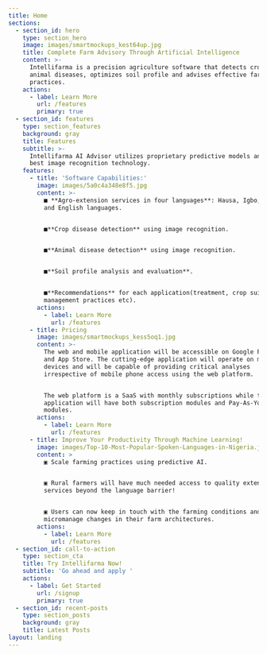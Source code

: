 ```yaml
---
title: Home
sections:
  - section_id: hero
    type: section_hero
    image: images/smartmockups_kest64up.jpg
    title: Complete Farm Advisory Through Artificial Intelligence
    content: >-
      Intellifarma is a precision agriculture software that detects crop and
      animal diseases, optimizes soil profile and advises effective farming
      practices.
    actions:
      - label: Learn More
        url: /features
        primary: true
  - section_id: features
    type: section_features
    background: gray
    title: Features
    subtitle: >-
      Intellifarma AI Advisor utilizes proprietary predictive models and the
      best image recognition technology.
    features:
      - title: 'Software Capabilities:'
        image: images/5a0c4a348e8f5.jpg
        content: >-
          ■ **Agro-extension services in four languages**: Hausa, Igbo, Yoruba,
          and English languages.


          ■**Crop disease detection** using image recognition.


          ■**Animal disease detection** using image recognition. 


          ■**Soil profile analysis and evaluation**.


          ■**Recommendations** for each application(treatment, crop suitability,
          management practices etc).
        actions:
          - label: Learn More
            url: /features
      - title: Pricing
        image: images/smartmockups_kess5oq1.jpg
        content: >-
          The web and mobile application will be accessible on Google Play Store
          and App Store. The cutting-edge application will operate on most
          devices and will be capable of providing critical analyses
          irrespective of mobile phone access using the web platform.


          The web platform is a SaaS with monthly subscriptions while the mobile
          application will have both subscription modules and Pay-As-You-Use
          modules.
        actions:
          - label: Learn More
            url: /features
      - title: Improve Your Productivity Through Machine Learning!
        image: images/Top-10-Most-Popular-Spoken-Languages-in-Nigeria.jpg
        content: >
          ▣ Scale farming practices using predictive AI.


          ▣ Rural farmers will have much needed access to quality extension
          services beyond the language barrier!


          ▣ Users can now keep in touch with the farming conditions and
          micromanage changes in their farm architectures.
        actions:
          - label: Learn More
            url: /features
  - section_id: call-to-action
    type: section_cta
    title: Try Intellifarma Now!
    subtitle: 'Go ahead and apply '
    actions:
      - label: Get Started
        url: /signup
        primary: true
  - section_id: recent-posts
    type: section_posts
    background: gray
    title: Latest Posts
layout: landing
---
```

